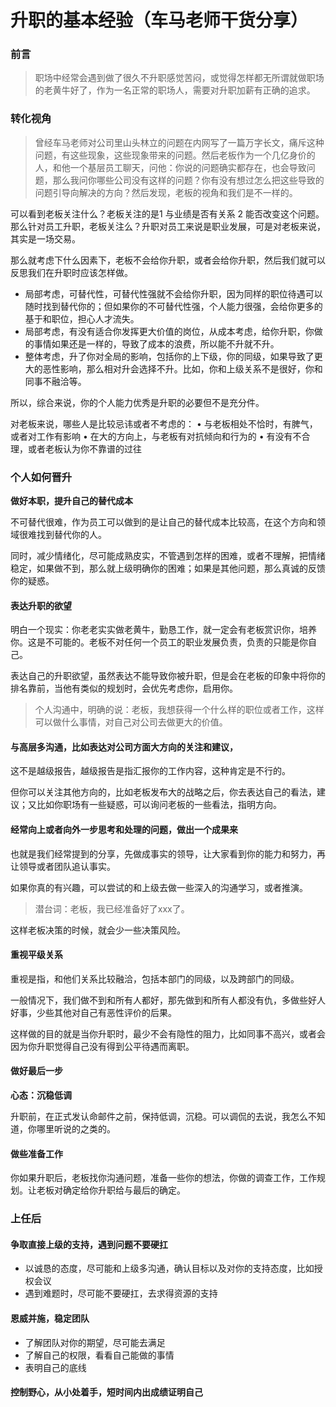 # 升职的基本经验（车马老师干货分享）

### 前言

>职场中经常会遇到做了很久不升职感觉苦闷，或觉得怎样都无所谓就做职场的老黄牛好了，作为一名正常的职场人，需要对升职加薪有正确的追求。

### 转化视角
>曾经车马老师对公司里山头林立的问题在内网写了一篇万字长文，痛斥这种问题，有这些现象，这些现象带来的问题。然后老板作为一个几亿身价的人，和他一个基层员工聊天，问他：你说的问题确实都存在，也会导致问题，那么我问你哪些公司没有这样的问题？你有没有想过怎么把这些导致的问题引导向解决的方向？然后发现，老板的视角和我们是不一样的。

可以看到老板关注什么？老板关注的是1 与业绩是否有关系 2 能否改变这个问题。那么针对员工升职，老板关注么？升职对员工来说是职业发展，可是对老板来说，其实是一场交易。

那么就考虑下什么因素下，老板不会给你升职，或者会给你升职，然后我们就可以反思我们在升职时应该怎样做。

- 局部考虑，可替代性，可替代性强就不会给你升职，因为同样的职位待遇可以随时找到替代你的；但如果你的不可替代性强，个人能力很强，会给你更多的基于和职位，担心人才流失。
- 局部考虑，有没有适合你发挥更大价值的岗位，从成本考虑，给你升职，你做的事情如果还是一样的，导致了成本的浪费，所以能不升就不升。
- 整体考虑，升了你对全局的影响，包括你的上下级，你的同级，如果导致了更大的恶性影响，那么相对升会选择不升。比如，你和上级关系不是很好，你和同事不融洽等。

所以，综合来说，你的个人能力优秀是升职的必要但不是充分件。

对老板来说，哪些人是比较忌讳或者不考虑的：
• 与老板相处不恰时，有脾气，或者对工作有影响
• 在大的方向上，与老板有对抗倾向和行为的
• 有没有不合理，或者老板认为你不靠谱的过往

### 个人如何晋升

**做好本职，提升自己的替代成本**

不可替代很难，作为员工可以做到的是让自己的替代成本比较高，在这个方向和领域很难找到替代你的人。

同时，减少情绪化，尽可能成熟皮实，不管遇到怎样的困难，或者不理解，把情绪稳定，如果做不到，那么就上级明确你的困难；如果是其他问题，那么真诚的反馈你的疑惑。

#### 表达升职的欲望

明白一个现实：你老老实实做老黄牛，勤恳工作，就一定会有老板赏识你，培养你。这是不可能的。老板不对任何一个员工的职业发展负责，负责的只能是你自己。

表达自己的升职欲望，虽然表达不能导致你被升职，但是会在老板的印象中将你的排名靠前，当他有类似的规划时，会优先考虑你，启用你。

>个人沟通中，明确的说：老板，我想获得一个什么样的职位或者工作，这样可以做什么事情，对自己对公司去做更大的价值。

#### 与高层多沟通，比如表达对公司方面大方向的关注和建议，

这不是越级报告，越级报告是指汇报你的工作内容，这种肯定是不行的。

但你可以关注其他方向的，比如老板发布大的战略之后，你去表达自己的看法，建议；又比如你职场有一些疑惑，可以询问老板的一些看法，指明方向。

#### 经常向上或者向外一步思考和处理的问题，做出一个成果来

也就是我们经常提到的分享，先做成事实的领导，让大家看到你的能力和努力，再让领导或者团队追认事实。

如果你真的有兴趣，可以尝试的和上级去做一些深入的沟通学习，或者推演。

>潜台词：老板，我已经准备好了xxx了。

这样老板决策的时候，就会少一些决策风险。

#### 重视平级关系

重视是指，和他们关系比较融洽，包括本部门的同级，以及跨部门的同级。

一般情况下，我们做不到和所有人都好，那先做到和所有人都没有仇，多做些好人好事，少些其他对自己有恶性评价的后果。

这样做的目的就是当你升职时，最少不会有隐性的阻力，比如同事不高兴，或者会因为你升职觉得自己没有得到公平待遇而离职。

#### 做好最后一步

**心态：沉稳低调**

升职前，在正式发认命邮件之前，保持低调，沉稳。可以调侃的去说，我怎么不知道，你哪里听说的之类的。

#### 做些准备工作

你如果升职后，老板找你沟通问题，准备一些你的想法，你做的调查工作，工作规划。让老板对确定给你升职给与最后的确定。

### 上任后

#### 争取直接上级的支持，遇到问题不要硬扛

- 以诚恳的态度，尽可能和上级多沟通，确认目标以及对你的支持态度，比如授权会议
- 遇到难题时，尽可能不要硬扛，去求得资源的支持
#### 恩威并施，稳定团队

- 了解团队对你的期望，尽可能去满足
- 了解自己的权限，看看自己能做的事情
- 表明自己的底线

#### 控制野心，从小处着手，短时间内出成绩证明自己